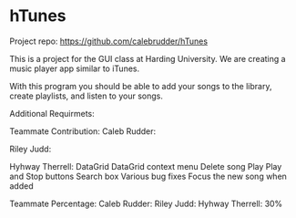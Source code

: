 # hTunes 
 Project repo: https://github.com/calebrudder/hTunes
 
This is a project for the GUI class at Harding University. We are creating a music player app similar to iTunes.

With this program you should be able to add your songs to the library, create playlists, and listen to your songs.

Additional Requirmets:

Teammate Contribution:
  Caleb Rudder:
  
  
  Riley Judd:
  
  
  Hyhway Therrell:
    DataGrid
    DataGrid context menu
       Delete song
       Play
    Play and Stop buttons
    Search box
    Various bug fixes
    Focus the new song when added

Teammate Percentage:
 Caleb Rudder: 
 Riley Judd: 
 Hyhway Therrell: 30%
